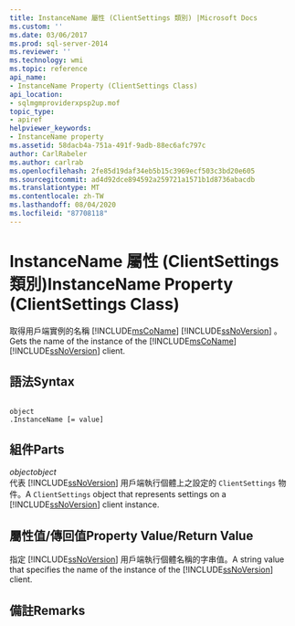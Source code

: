 ```yaml
---
title: InstanceName 屬性 (ClientSettings 類別) |Microsoft Docs
ms.custom: ''
ms.date: 03/06/2017
ms.prod: sql-server-2014
ms.reviewer: ''
ms.technology: wmi
ms.topic: reference
api_name:
- InstanceName Property (ClientSettings Class)
api_location:
- sqlmgmproviderxpsp2up.mof
topic_type:
- apiref
helpviewer_keywords:
- InstanceName property
ms.assetid: 58dacb4a-751a-491f-9adb-88ec6afc797c
author: CarlRabeler
ms.author: carlrab
ms.openlocfilehash: 2fe85d19daf34eb5b15c3969ecf503c3bd20e605
ms.sourcegitcommit: ad4d92dce894592a259721a1571b1d8736abacdb
ms.translationtype: MT
ms.contentlocale: zh-TW
ms.lasthandoff: 08/04/2020
ms.locfileid: "87708118"
---
```

# <a name="instancename-property-clientsettings-class"></a><span data-ttu-id="173fe-102">InstanceName 屬性 (ClientSettings 類別)</span><span class="sxs-lookup"><span data-stu-id="173fe-102">InstanceName Property (ClientSettings Class)</span></span>
  <span data-ttu-id="173fe-103">取得用戶端實例的名稱 [!INCLUDE[msCoName](../../includes/msconame-md.md)] [!INCLUDE[ssNoVersion](../../includes/ssnoversion-md.md)] 。</span><span class="sxs-lookup"><span data-stu-id="173fe-103">Gets the name of the instance of the [!INCLUDE[msCoName](../../includes/msconame-md.md)] [!INCLUDE[ssNoVersion](../../includes/ssnoversion-md.md)] client.</span></span>  
  
## <a name="syntax"></a><span data-ttu-id="173fe-104">語法</span><span class="sxs-lookup"><span data-stu-id="173fe-104">Syntax</span></span>  
  
```  
  
object  
.InstanceName [= value]  
```  
  
## <a name="parts"></a><span data-ttu-id="173fe-105">組件</span><span class="sxs-lookup"><span data-stu-id="173fe-105">Parts</span></span>  
 <span data-ttu-id="173fe-106">*object*</span><span class="sxs-lookup"><span data-stu-id="173fe-106">*object*</span></span>  
 <span data-ttu-id="173fe-107">代表 [!INCLUDE[ssNoVersion](../../includes/ssnoversion-md.md)] 用戶端執行個體上之設定的 `ClientSettings` 物件。</span><span class="sxs-lookup"><span data-stu-id="173fe-107">A `ClientSettings` object that represents settings on a [!INCLUDE[ssNoVersion](../../includes/ssnoversion-md.md)] client instance.</span></span>  
  
## <a name="property-valuereturn-value"></a><span data-ttu-id="173fe-108">屬性值/傳回值</span><span class="sxs-lookup"><span data-stu-id="173fe-108">Property Value/Return Value</span></span>  
 <span data-ttu-id="173fe-109">指定 [!INCLUDE[ssNoVersion](../../includes/ssnoversion-md.md)] 用戶端執行個體名稱的字串值。</span><span class="sxs-lookup"><span data-stu-id="173fe-109">A string value that specifies the name of the instance of the [!INCLUDE[ssNoVersion](../../includes/ssnoversion-md.md)] client.</span></span>  
  
## <a name="remarks"></a><span data-ttu-id="173fe-110">備註</span><span class="sxs-lookup"><span data-stu-id="173fe-110">Remarks</span></span>  
  
